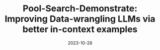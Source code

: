 ---
title: "Pool-Search-Demonstrate: Improving Data-wrangling LLMs via better in-context examples"
excerpt: 'Changho Shin*, Joon Suk Huh*, Ellina Choi'
collection: publications
link: 'https://openreview.net/pdf?id=6Kb3pE9nWQ'
date: 2023-10-28
venue: 'NeurIPS 2023 2nd Table Representation Learning Workshop'
---